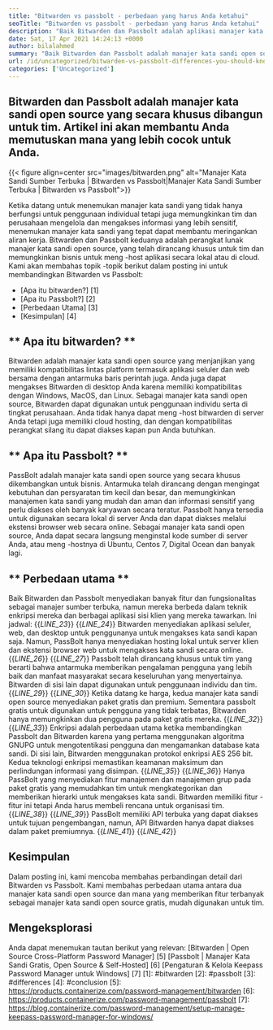 ```yaml
---
title: "Bitwarden vs passbolt - perbedaan yang harus Anda ketahui" 
seoTitle: "Bitwarden vs passbolt - perbedaan yang harus Anda ketahui" 
description: "Baik Bitwarden dan Passbolt adalah aplikasi manajer kata sandi open source yang dibangun untuk tim. Artikel ini akan membantu Anda memutuskan mana yang lebih cocok untuk Anda." 
date: Sat, 17 Apr 2021 14:24:13 +0000
author: bilalahmed
summary: "Baik Bitwarden dan Passbolt adalah manajer kata sandi open source yang secara khusus dibangun untuk tim. Artikel ini akan membantu Anda memutuskan mana yang lebih cocok untuk Anda." 
url: /id/uncategorized/bitwarden-vs-passbolt-differences-you-should-know/
categories: ['Uncategorized']
---
```


## Bitwarden dan Passbolt adalah manajer kata sandi open source yang secara khusus dibangun untuk tim. Artikel ini akan membantu Anda memutuskan mana yang lebih cocok untuk Anda.

{{< figure align=center src="images/bitwarden.png" alt="Manajer Kata Sandi Sumber Terbuka | Bitwarden vs Passbolt|Manajer Kata Sandi Sumber Terbuka | Bitwarden vs Passbolt">}}

Ketika datang untuk menemukan manajer kata sandi yang tidak hanya berfungsi untuk penggunaan individual tetapi juga memungkinkan tim dan perusahaan mengelola dan mengakses informasi yang lebih sensitif, menemukan manajer kata sandi yang tepat dapat membantu meringankan aliran kerja. Bitwarden dan Passbolt keduanya adalah perangkat lunak manajer kata sandi open source, yang telah dirancang khusus untuk tim dan memungkinkan bisnis untuk meng -host aplikasi secara lokal atau di cloud. Kami akan membahas topik -topik berikut dalam posting ini untuk membandingkan Bitwarden vs Passbolt:
  * [Apa itu bitwarden?] [1]
  * [Apa itu Passbolt?] [2]
  * [Perbedaan Utama] [3]
  * [Kesimpulan] [4]

## ** Apa itu bitwarden? **
Bitwarden adalah manajer kata sandi open source yang menjanjikan yang memiliki kompatibilitas lintas platform termasuk aplikasi seluler dan web bersama dengan antarmuka baris perintah juga. Anda juga dapat mengakses Bitwarden di desktop Anda karena memiliki kompatibilitas dengan Windows, MacOS, dan Linux. Sebagai manajer kata sandi open source, Bitwarden dapat digunakan untuk penggunaan individu serta di tingkat perusahaan. Anda tidak hanya dapat meng -host bitwarden di server Anda tetapi juga memiliki cloud hosting, dan dengan kompatibilitas perangkat silang itu dapat diakses kapan pun Anda butuhkan.

## ** Apa itu Passbolt? **
PassBolt adalah manajer kata sandi open source yang secara khusus dikembangkan untuk bisnis. Antarmuka telah dirancang dengan mengingat kebutuhan dan persyaratan tim kecil dan besar, dan memungkinkan manajemen kata sandi yang mudah dan aman dan informasi sensitif yang perlu diakses oleh banyak karyawan secara teratur. Passbolt hanya tersedia untuk digunakan secara lokal di server Anda dan dapat diakses melalui ekstensi browser web secara online. Sebagai manajer kata sandi open source, Anda dapat secara langsung menginstal kode sumber di server Anda, atau meng -hostnya di Ubuntu, Centos 7, Digital Ocean dan banyak lagi.

## ** Perbedaan utama **
Baik Bitwarden dan Passbolt menyediakan banyak fitur dan fungsionalitas sebagai manajer sumber terbuka, namun mereka berbeda dalam teknik enkripsi mereka dan berbagai aplikasi sisi klien yang mereka tawarkan. Ini jadwal:
{{_LINE_23_}}
{{_LINE_24_}}
    Bitwarden menyediakan aplikasi seluler, web, dan desktop untuk penggunanya untuk mengakses kata sandi kapan saja. Namun, PassBolt hanya menyediakan hosting lokal untuk server klien dan ekstensi browser web untuk mengakses kata sandi secara online.
{{_LINE_26_}}
{{_LINE_27_}}
    Passbolt telah dirancang khusus untuk tim yang berarti bahwa antarmuka memberikan pengalaman pengguna yang lebih baik dan manfaat masyarakat secara keseluruhan yang menyertainya. Bitwarden di sisi lain dapat digunakan untuk penggunaan individu dan tim.
{{_LINE_29_}}
{{_LINE_30_}}
    Ketika datang ke harga, kedua manajer kata sandi open source menyediakan paket gratis dan premium. Sementara passbolt gratis untuk digunakan untuk pengguna yang tidak terbatas, Bitwarden hanya memungkinkan dua pengguna pada paket gratis mereka.
{{_LINE_32_}}
{{_LINE_33_}}
    Enkripsi adalah perbedaan utama ketika membandingkan Passbolt dan Bitwarden karena yang pertama menggunakan algoritma GNUPG untuk mengotentikasi pengguna dan mengamankan database kata sandi. Di sisi lain, Bitwarden menggunakan protokol enkripsi AES 256 bit. Kedua teknologi enkripsi memastikan keamanan maksimum dan perlindungan informasi yang disimpan.
{{_LINE_35_}}
{{_LINE_36_}}
    Hanya PassBolt yang menyediakan fitur manajemen dan manajemen grup pada paket gratis yang memudahkan tim untuk mengkategorikan dan memberikan hierarki untuk mengakses kata sandi. Bitwarden memiliki fitur -fitur ini tetapi Anda harus membeli rencana untuk organisasi tim.
{{_LINE_38_}}
{{_LINE_39_}}
    PassBolt memiliki API terbuka yang dapat diakses untuk tujuan pengembangan, namun, API Bitwarden hanya dapat diakses dalam paket premiumnya.
{{_LINE_41_}}
{{_LINE_42_}}

## **Kesimpulan**
Dalam posting ini, kami mencoba membahas perbandingan detail dari Bitwarden vs Passbolt. Kami membahas perbedaan utama antara dua manajer kata sandi open source dan mana yang memberikan fitur terbanyak sebagai manajer kata sandi open source gratis, mudah digunakan untuk tim.

## Mengeksplorasi
Anda dapat menemukan tautan berikut yang relevan:
[Bitwarden | Open Source Cross-Platform Password Manager] [5]
[Passbolt | Manajer Kata Sandi Gratis, Open Source & Self-Hosted] [6]
[Pengaturan & Kelola Keepass Password Manager untuk Windows] [7]
[1]: #bitwarden
[2]: #passbolt
[3]: #differences
[4]: #conclusion
[5]: https://products.containerize.com/password-management/bitwarden
[6]: https://products.containerize.com/password-management/passbolt
[7]: https://blog.containerize.com/password-management/setup-manage-keepass-password-manager-for-windows/
